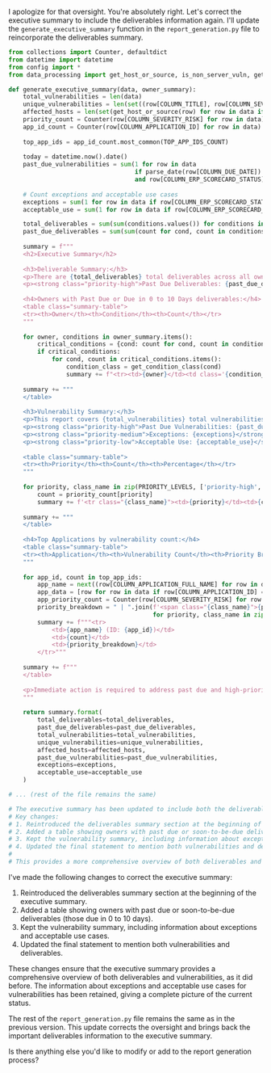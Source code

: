 I apologize for that oversight. You're absolutely right. Let's correct the executive summary to include the deliverables information again. I'll update the `generate_executive_summary` function in the `report_generation.py` file to reincorporate the deliverables summary.



```python
from collections import Counter, defaultdict
from datetime import datetime
from config import *
from data_processing import get_host_or_source, is_non_server_vuln, get_top_vulnerable_hosts, get_due_date_outlook, parse_date

def generate_executive_summary(data, owner_summary):
    total_vulnerabilities = len(data)
    unique_vulnerabilities = len(set((row[COLUMN_TITLE], row[COLUMN_SEVERITY_RISK]) for row in data))
    affected_hosts = len(set(get_host_or_source(row) for row in data if not is_non_server_vuln(row)))
    priority_count = Counter(row[COLUMN_SEVERITY_RISK] for row in data)
    app_id_count = Counter(row[COLUMN_APPLICATION_ID] for row in data)
    
    top_app_ids = app_id_count.most_common(TOP_APP_IDS_COUNT)
    
    today = datetime.now().date()
    past_due_vulnerabilities = sum(1 for row in data 
                                   if parse_date(row[COLUMN_DUE_DATE]).date() < today 
                                   and row[COLUMN_ERP_SCORECARD_STATUS] not in [ERP_EXCEPTION, ERP_ACCEPTABLE_USE])
    
    # Count exceptions and acceptable use cases
    exceptions = sum(1 for row in data if row[COLUMN_ERP_SCORECARD_STATUS] == ERP_EXCEPTION)
    acceptable_use = sum(1 for row in data if row[COLUMN_ERP_SCORECARD_STATUS] == ERP_ACCEPTABLE_USE)

    total_deliverables = sum(sum(conditions.values()) for conditions in owner_summary.values())
    past_due_deliverables = sum(sum(count for cond, count in conditions.items() if 'Past Due' in cond) for conditions in owner_summary.values())
    
    summary = f"""
    <h2>Executive Summary</h2>
    
    <h3>Deliverable Summary:</h3>
    <p>There are {total_deliverables} total deliverables across all owners.</p>
    <p><strong class="priority-high">Past Due Deliverables: {past_due_deliverables}</strong></p>
    
    <h4>Owners with Past Due or Due in 0 to 10 Days deliverables:</h4>
    <table class="summary-table">
    <tr><th>Owner</th><th>Condition</th><th>Count</th></tr>
    """
    
    for owner, conditions in owner_summary.items():
        critical_conditions = {cond: count for cond, count in conditions.items() if 'Past Due' in cond or 'Due 0 to 10 Days' in cond}
        if critical_conditions:
            for cond, count in critical_conditions.items():
                condition_class = get_condition_class(cond)
                summary += f"<tr><td>{owner}</td><td class='{condition_class}'>{cond}</td><td>{count}</td></tr>"
    
    summary += """
    </table>
    
    <h3>Vulnerability Summary:</h3>
    <p>This report covers {total_vulnerabilities} total vulnerabilities, including {unique_vulnerabilities} unique vulnerabilities across {affected_hosts} hosts/sources.</p>
    <p><strong class="priority-high">Past Due Vulnerabilities: {past_due_vulnerabilities}</strong></p>
    <p><strong class="priority-medium">Exceptions: {exceptions}</strong></p>
    <p><strong class="priority-low">Acceptable Use: {acceptable_use}</strong></p>
    
    <table class="summary-table">
    <tr><th>Priority</th><th>Count</th><th>Percentage</th></tr>
    """
    
    for priority, class_name in zip(PRIORITY_LEVELS, ['priority-high', 'priority-medium', 'priority-low']):
        count = priority_count[priority]
        summary += f'<tr class="{class_name}"><td>{priority}</td><td>{count}</td><td>{count/total_vulnerabilities:.1%}</td></tr>'
    
    summary += """
    </table>
    
    <h4>Top Applications by vulnerability count:</h4>
    <table class="summary-table">
    <tr><th>Application</th><th>Vulnerability Count</th><th>Priority Breakdown</th></tr>
    """
    
    for app_id, count in top_app_ids:
        app_name = next((row[COLUMN_APPLICATION_FULL_NAME] for row in data if row[COLUMN_APPLICATION_ID] == app_id), "Unknown")
        app_data = [row for row in data if row[COLUMN_APPLICATION_ID] == app_id]
        app_priority_count = Counter(row[COLUMN_SEVERITY_RISK] for row in app_data)
        priority_breakdown = " | ".join(f'<span class="{class_name}">{priority}: {app_priority_count[priority]}</span>' 
                                        for priority, class_name in zip(PRIORITY_LEVELS, ['priority-high', 'priority-medium', 'priority-low']))
        summary += f"""<tr>
            <td>{app_name} (ID: {app_id})</td>
            <td>{count}</td>
            <td>{priority_breakdown}</td>
        </tr>"""
    
    summary += f"""
    </table>
    
    <p>Immediate action is required to address past due and high-priority vulnerabilities and deliverables.</p>
    """
    
    return summary.format(
        total_deliverables=total_deliverables,
        past_due_deliverables=past_due_deliverables,
        total_vulnerabilities=total_vulnerabilities,
        unique_vulnerabilities=unique_vulnerabilities,
        affected_hosts=affected_hosts,
        past_due_vulnerabilities=past_due_vulnerabilities,
        exceptions=exceptions,
        acceptable_use=acceptable_use
    )

# ... (rest of the file remains the same)

# The executive summary has been updated to include both the deliverables summary and the vulnerability summary.
# Key changes:
# 1. Reintroduced the deliverables summary section at the beginning of the executive summary.
# 2. Added a table showing owners with past due or soon-to-be-due deliverables.
# 3. Kept the vulnerability summary, including information about exceptions and acceptable use cases.
# 4. Updated the final statement to mention both vulnerabilities and deliverables.
#
# This provides a more comprehensive overview of both deliverables and vulnerabilities in the executive summary.

```

I've made the following changes to correct the executive summary:

1. Reintroduced the deliverables summary section at the beginning of the executive summary.
2. Added a table showing owners with past due or soon-to-be-due deliverables (those due in 0 to 10 days).
3. Kept the vulnerability summary, including information about exceptions and acceptable use cases.
4. Updated the final statement to mention both vulnerabilities and deliverables.

These changes ensure that the executive summary provides a comprehensive overview of both deliverables and vulnerabilities, as it did before. The information about exceptions and acceptable use cases for vulnerabilities has been retained, giving a complete picture of the current status.

The rest of the `report_generation.py` file remains the same as in the previous version. This update corrects the oversight and brings back the important deliverables information to the executive summary.

Is there anything else you'd like to modify or add to the report generation process?
